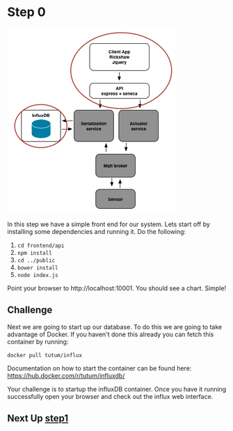 # Step 0

![image](../docs/step0.png)

In this step we have a simple front end for our system. Lets start off by installing some dependencies and running it. Do the following:

1. `cd frontend/api`
2. `npm install`
3. `cd ../public`
4. `bower install`
5. `node index.js`

Point your browser to http://localhost:10001. You should see a chart. Simple!

## Challenge
Next we are going to start up our database. To do this we are going to take advantage of Docker. If you haven't done this already you can fetch this container by running:

```
docker pull tutum/influx
```

Documentation on how to start the container can be found here: https://hub.docker.com/r/tutum/influxdb/

Your challenge is to startup the influxDB container. Once you have it running successfully open your browser and check out the influx web interface.

## Next Up [step1](./step1/README.md)
